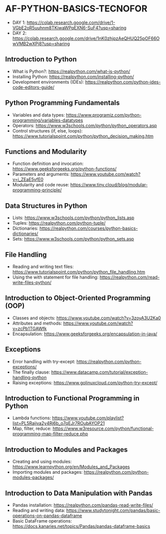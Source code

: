 # AF-PYTHON-BASICS-TECNOFOR

- DAY 1: https://colab.research.google.com/drive/1-VGbE2oR5uuhnm8TKiwaWPqEXN6-SuF4?usp=sharing
- DAY 2: https://colab.research.google.com/drive/1nK0zhjpzAeQHUQ25pOF66OwVMB2wXPj8?usp=sharing
  
## Introduction to Python

-  What is Python?: https://realpython.com/what-is-python/
-  Installing Python: https://realpython.com/installing-python/
-  Development environments (IDEs): https://realpython.com/python-ides-code-editors-guide/

## Python Programming Fundamentals

-  Variables and data types: https://www.programiz.com/python-programming/variables-datatypes
-  Operators: https://www.w3schools.com/python/python_operators.asp
-  Control structures (if, else, loops): https://www.tutorialspoint.com/python/python_decision_making.htm

## Functions and Modularity

-  Function definition and invocation: https://www.geeksforgeeks.org/python-functions/ 
-  Parameters and arguments: https://www.youtube.com/watch?v=i_ZEaE5vfE0
-  Modularity and code reuse: https://www.tiny.cloud/blog/modular-programming-principle/

## Data Structures in Python

-  Lists: https://www.w3schools.com/python/python_lists.asp
-  Tuples: https://realpython.com/python-tuple/
-  Dictionaries: https://realpython.com/courses/python-basics-dictionaries/
-  Sets: https://www.w3schools.com/python/python_sets.asp

## File Handling

-  Reading and writing text files: https://www.tutorialspoint.com/python/python_file_handling.htm
-  Using the with statement for file handling: https://realpython.com/read-write-files-python/

## Introduction to Object-Oriented Programming (OOP)

-  Classes and objects: https://www.youtube.com/watch?v=3zoyA3U2Ka0
-  Attributes and methods: https://www.youtube.com/watch?v=zcPb1TGAWfk
-  Encapsulation: https://www.geeksforgeeks.org/encapsulation-in-java/

## Exceptions

-  Error handling with try-except: https://realpython.com/python-exceptions/
-  The finally clause: https://www.datacamp.com/tutorial/exception-handling-python
-  Raising exceptions: https://www.golinuxcloud.com/python-try-except/

## Introduction to Functional Programming in Python

-  Lambda functions: https://www.youtube.com/playlist?list=PL5Raijva2y4Rj6b_o7qEJr7ROubAYOP21
-  Map, filter, reduce: https://www.w3resource.com/python/functional-programming-map-filter-reduce.php
  
## Introduction to Modules and Packages

-  Creating and using modules: https://www.learnpython.org/en/Modules_and_Packages
-  Importing modules and packages: https://realpython.com/python-modules-packages/
  
## Introduction to Data Manipulation with Pandas

-  Pandas installation: https://realpython.com/pandas-read-write-files/
-  Reading and writing data: https://www.studytonight.com/pandas/basic-operations-on-pandas-dataframe
-  Basic DataFrame operations: https://docs.kanaries.net/topics/Pandas/pandas-dataframe-basics

